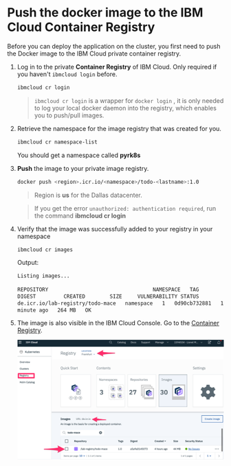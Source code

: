 # Push the docker image to the IBM Cloud Container Registry

Before you can deploy the application on the cluster, you first need to push the Docker image to the IBM Cloud private container registry.

1. Log in to the private **Container Registry** of IBM Cloud. Only required if you haven't `ibmcloud login` before.

    ```sh
    ibmcloud cr login
    ```
    > `ibmcloud cr login` is a wrapper for `docker login` , it is only needed to log your local docker daemon into the registry, which enables you to push/pull images.

1. Retrieve the namespace for the image registry that was created for you.
    ```sh
    ibmcloud cr namespace-list
    ```
    You should get a namespace called **pyrk8s**

1. **Push** the image to your private image registry.
    ```sh
    docker push <region>.icr.io/<namespace>/todo-<lastname>:1.0
    ```
    > Region is **us** for the Dallas datacenter.


    > If you get the error `unauthorized: authentication required`, run the command **ibmcloud cr login**

1. Verify that the image was successfully added to your registry in your namespace
    ```sh
    ibmcloud cr images
    ```
    Output:
    ```
    Listing images...

    REPOSITORY                                  NAMESPACE   TAG       DIGEST         CREATED        SIZE     VULNERABILITY STATUS
    de.icr.io/lab-registry/todo-mace   namespace   1   0d90cb732881   1 minute ago   264 MB   OK
    ``` 

1. The image is also visible in the IBM Cloud Console. Go to the [Container Registry](https://cloud.ibm.com/containers-kubernetes/registry/main/start).

    ![](./images/registry-landing.png)